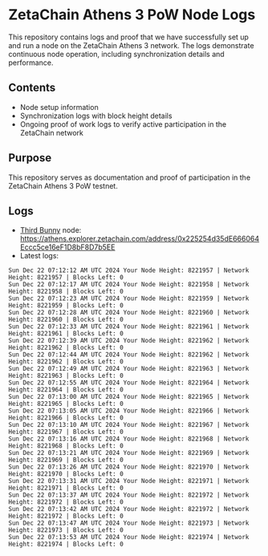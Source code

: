 # ZetaChain Athens 3 PoW Node Logs
This repository contains logs and proof that we have successfully set up and run a node on the ZetaChain Athens 3 network. The logs demonstrate continuous node operation, including synchronization details and performance.

## Contents
- Node setup information
- Synchronization logs with block height details
- Ongoing proof of work logs to verify active participation in the ZetaChain network

## Purpose
This repository serves as documentation and proof of participation in the ZetaChain Athens 3 PoW testnet.

## Logs

- [Third Bunny](https://thirdbunny.xyz/) node: https://athens.explorer.zetachain.com/address/0x225254d35dE666064Eccc5ce16eF1D8bF8D7b5EE
- Latest logs:
```
Sun Dec 22 07:12:12 AM UTC 2024 Your Node Height: 8221957 | Network Height: 8221957 | Blocks Left: 0
Sun Dec 22 07:12:17 AM UTC 2024 Your Node Height: 8221958 | Network Height: 8221958 | Blocks Left: 0
Sun Dec 22 07:12:23 AM UTC 2024 Your Node Height: 8221959 | Network Height: 8221959 | Blocks Left: 0
Sun Dec 22 07:12:28 AM UTC 2024 Your Node Height: 8221960 | Network Height: 8221960 | Blocks Left: 0
Sun Dec 22 07:12:33 AM UTC 2024 Your Node Height: 8221961 | Network Height: 8221961 | Blocks Left: 0
Sun Dec 22 07:12:39 AM UTC 2024 Your Node Height: 8221962 | Network Height: 8221962 | Blocks Left: 0
Sun Dec 22 07:12:44 AM UTC 2024 Your Node Height: 8221962 | Network Height: 8221962 | Blocks Left: 0
Sun Dec 22 07:12:49 AM UTC 2024 Your Node Height: 8221963 | Network Height: 8221963 | Blocks Left: 0
Sun Dec 22 07:12:55 AM UTC 2024 Your Node Height: 8221964 | Network Height: 8221964 | Blocks Left: 0
Sun Dec 22 07:13:00 AM UTC 2024 Your Node Height: 8221965 | Network Height: 8221965 | Blocks Left: 0
Sun Dec 22 07:13:05 AM UTC 2024 Your Node Height: 8221966 | Network Height: 8221966 | Blocks Left: 0
Sun Dec 22 07:13:10 AM UTC 2024 Your Node Height: 8221967 | Network Height: 8221967 | Blocks Left: 0
Sun Dec 22 07:13:16 AM UTC 2024 Your Node Height: 8221968 | Network Height: 8221968 | Blocks Left: 0
Sun Dec 22 07:13:21 AM UTC 2024 Your Node Height: 8221969 | Network Height: 8221969 | Blocks Left: 0
Sun Dec 22 07:13:26 AM UTC 2024 Your Node Height: 8221970 | Network Height: 8221970 | Blocks Left: 0
Sun Dec 22 07:13:31 AM UTC 2024 Your Node Height: 8221971 | Network Height: 8221971 | Blocks Left: 0
Sun Dec 22 07:13:37 AM UTC 2024 Your Node Height: 8221972 | Network Height: 8221972 | Blocks Left: 0
Sun Dec 22 07:13:42 AM UTC 2024 Your Node Height: 8221972 | Network Height: 8221972 | Blocks Left: 0
Sun Dec 22 07:13:47 AM UTC 2024 Your Node Height: 8221973 | Network Height: 8221973 | Blocks Left: 0
Sun Dec 22 07:13:53 AM UTC 2024 Your Node Height: 8221974 | Network Height: 8221974 | Blocks Left: 0
```
